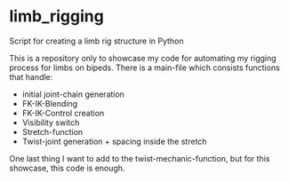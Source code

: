 # limb_rigging
Script for creating a limb rig structure in Python

This is a repository only to showcase my code for automating my rigging process for limbs on bipeds.
There is a main-file which consists functions that handle:
- initial joint-chain generation
- FK-IK-Blending
- FK-IK-Control creation
- Visibility switch
- Stretch-function
- Twist-joint generation + spacing inside the stretch

One last thing I want to add to the twist-mechanic-function, but for this showcase, this code is enough.
